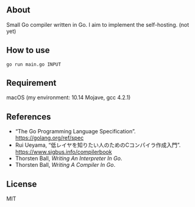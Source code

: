 ## About
Small Go compiler written in Go.
I aim to implement the self-hosting. (not yet)

## How to use
`go run main.go INPUT`

## Requirement
macOS
(my environment: 10.14 Mojave, gcc 4.2.1)

## References
* “The Go Programming Language Specification”. <https://golang.org/ref/spec>
* Rui Ueyama, “低レイヤを知りたい人のためのCコンパイラ作成入門”. <https://www.sigbus.info/compilerbook>
* Thorsten Ball, *Writing An Interpreter In Go*.
* Thorsten Ball, *Writing A Compiler In Go*.

## License
MIT